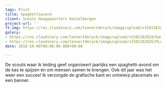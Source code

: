 ```yaml
---
tags: Print
title: Spaghettiavond
client: Scouts Haegepoorters Destelbergen
project-url: ''
ft-img: https://res.cloudinary.com/lennertderyck/image/upload/v1581282825/PLACEMAT_SPAGHETTIAVOND_2017-e1529574079276_ajc4z1.png
galery:
- https://res.cloudinary.com/lennertderyck/image/upload/v1581282819/banner_spaghettiavond_2017-1024x390_jaalyw.png
- https://res.cloudinary.com/lennertderyck/image/upload/v1581282825/PLACEMAT_SPAGHETTIAVOND_2017-e1529574079276_ajc4z1.png
date: 2018-10-06T00:00:00.000+00:00

---
```

De scouts waar ik leiding geef organiseert jaarlijks een spaghetti-avond om de kas te spijzen én om mensen samen te brengen. Ook dit jaar was het weer een succes! Ik verzorgde de grafische kant en ontwierp placemats en een banner.
